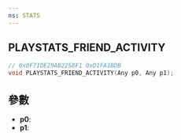 ```yaml
---
ns: STATS
---
```

## PLAYSTATS_FRIEND_ACTIVITY

```c
// 0x0F71DE29AB2258F1 0xD1FA1BDB
void PLAYSTATS_FRIEND_ACTIVITY(Any p0, Any p1);
```


## 參數
* **p0**: 
* **p1**: 

